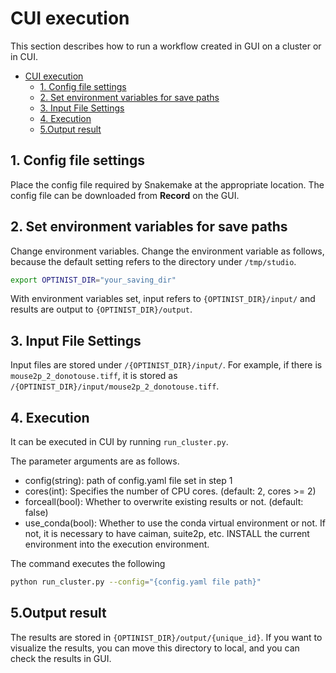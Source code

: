 CUI execution
=================
This section describes how to run a workflow created in GUI on a cluster or in CUI.

- [CUI execution](#cui-execution)
  - [1. Config file settings](#1-config-file-settings)
  - [2. Set environment variables for save paths](#2-set-environment-variables-for-save-paths)
  - [3. Input File Settings](#3-input-file-settings)
  - [4. Execution](#4-execution)
  - [5.Output result](#5output-result)

## 1. Config file settings
Place the config file required by Snakemake at the appropriate location.
The config file can be downloaded from **Record** on the GUI.

## 2. Set environment variables for save paths
Change environment variables. Change the environment variable as follows, because the default setting refers to the directory under `/tmp/studio`.
```bash
export OPTINIST_DIR="your_saving_dir"
```

With environment variables set, input refers to `{OPTINIST_DIR}/input/` and results are output to `{OPTINIST_DIR}/output`.

## 3. Input File Settings
Input files are stored under `/{OPTINIST_DIR}/input/`.
For example, if there is `mouse2p_2_donotouse.tiff`, it is stored as `/{OPTINIST_DIR}/input/mouse2p_2_donotouse.tiff`.

## 4. Execution
It can be executed in CUI by running `run_cluster.py`.

The parameter arguments are as follows.
- config(string): path of config.yaml file set in step 1
- cores(int): Specifies the number of CPU cores. (default: 2, cores >= 2)
- forceall(bool): Whether to overwrite existing results or not. (default: false)
- use_conda(bool): Whether to use the conda virtual environment or not. If not, it is necessary to have caiman, suite2p, etc. INSTALL the current environment into the execution environment.


The command executes the following
```bash
python run_cluster.py --config="{config.yaml file path}"
```

## 5.Output result
The results are stored in `{OPTINIST_DIR}/output/{unique_id}`.
If you want to visualize the results, you can move this directory to local, and you can check the results in GUI.
